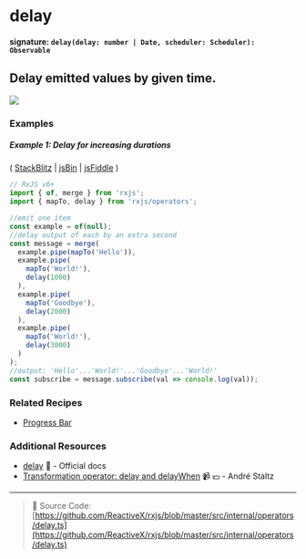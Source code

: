 # delay

#### signature: `delay(delay: number | Date, scheduler: Scheduler): Observable`

## Delay emitted values by given time.

<div class="ua-ad"><a href="https://ultimateangular.com/?ref=76683_kee7y7vk"><img src="https://ultimateangular.com/assets/img/banners/ua-leader.svg"></a></div>

### Examples

##### Example 1: Delay for increasing durations

(
[StackBlitz](https://stackblitz.com/edit/typescript-gc7gct?file=index.ts&devtoolsheight=100)
| [jsBin](http://jsbin.com/zebatixije/1/edit?js,console) |
[jsFiddle](https://jsfiddle.net/btroncone/1kxtzcu6/) )

```js
// RxJS v6+
import { of, merge } from 'rxjs';
import { mapTo, delay } from 'rxjs/operators';

//emit one item
const example = of(null);
//delay output of each by an extra second
const message = merge(
  example.pipe(mapTo('Hello')),
  example.pipe(
    mapTo('World!'),
    delay(1000)
  ),
  example.pipe(
    mapTo('Goodbye'),
    delay(2000)
  ),
  example.pipe(
    mapTo('World!'),
    delay(3000)
  )
);
//output: 'Hello'...'World!'...'Goodbye'...'World!'
const subscribe = message.subscribe(val => console.log(val));
```

### Related Recipes

- [Progress Bar](../../recipes/progressbar.md)

### Additional Resources

- [delay](http://reactivex.io/rxjs/class/es6/Observable.js~Observable.html#instance-method-delay)
  :newspaper: - Official docs
- [Transformation operator: delay and delayWhen](https://egghead.io/lessons/rxjs-transformation-operators-delay-and-delaywhen?course=rxjs-beyond-the-basics-operators-in-depth)
  :video_camera: :dollar: - André Staltz

---

> :file_folder: Source Code:
> [https://github.com/ReactiveX/rxjs/blob/master/src/internal/operators/delay.ts](https://github.com/ReactiveX/rxjs/blob/master/src/internal/operators/delay.ts)
